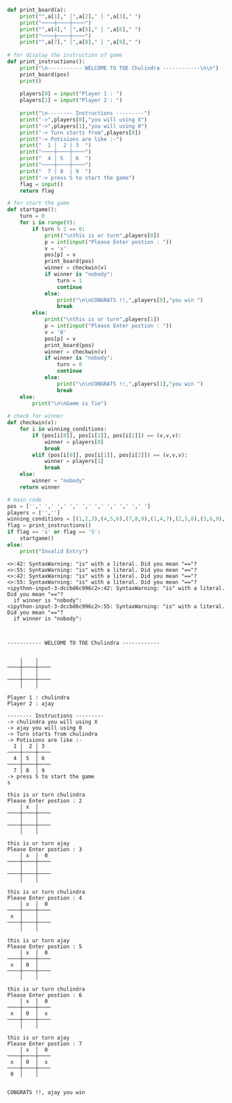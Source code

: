 ```python
def print_board(a):
    print("",a[1]," │",a[2]," │ ",a[3]," ")
    print("────┼────┼────")
    print("",a[4]," │",a[5]," │ ",a[6]," ")
    print("────┼────┼────")
    print("",a[7]," │",a[8]," │ ",a[9]," ")
    
# for display the instruction of game
def print_instructions():
    print("\n----------- WELCOME TO TOE Chulindra ------------\n\n")
    print_board(pos)
    print()
    
    players[0] = input("Player 1 : ")
    players[1] = input("Player 2 : ")
    
    print("\n-------- Instructions ---------")
    print("->",players[0],"you will using X")
    print("->",players[1],"you will using 0")
    print("-> Turn starts from",players[0])
    print("-> Potisions are like :-")
    print("  1 │  2 │ 3  ")
    print("────┼────┼────")
    print("  4 │ 5  │ 6  ")
    print("────┼────┼────")
    print("  7 │ 8  │ 9  ")
    print("-> press S to start the game")
    flag = input()    
    return flag

# for start the game
def startgame():
    turn = 0
    for i in range(9):
        if turn % 2 == 0:
            print("\nthis is ur turn",players[0])
            p = int(input("Please Enter postion : "))
            v = 'x'
            pos[p] = v
            print_board(pos)
            winner = checkwin(v)
            if winner is "nobody":
                turn = 1
                continue
            else:
                print("\n\nCONGRATS !!,",players[0],"you win ")
                break
        else:
            print("\nthis is ur turn",players[1])
            p = int(input("Please Enter postion : "))
            v = '0'
            pos[p] = v
            print_board(pos)
            winner = checkwin(v)
            if winner is "nobody":
                turn = 0
                continue
            else:
                print("\n\nCONGRATS !!,",players[1],"you win ")    
                break
    else:
        print("\n\nGame is Tie")
        
# check for winner 
def checkwin(v):
    for i in winning_conditions:
        if (pos[i[0]], pos[i[1]], pos[i[2]]) == (v,v,v):
            winner = players[0]
            break
        elif (pos[i[0]], pos[i[1]], pos[i[2]]) == (v,v,v):
            winner = players[1]
            break
    else:
        winner = "nobody"
    return winner

# main code 
pos = ['',' ',' ',' ',' ',' ',' ',' ',' ',' ']
players = ['','']
winning_conditions = [(1,2,3),(4,5,6),(7,8,9),(1,4,7),(2,5,8),(3,6,9),(1,5,9),(3,5,7)]
flag = print_instructions()
if flag == 's' or flag == 'S':
    startgame()
else:
    print("Invalid Entry")
```

    <>:42: SyntaxWarning: "is" with a literal. Did you mean "=="?
    <>:55: SyntaxWarning: "is" with a literal. Did you mean "=="?
    <>:42: SyntaxWarning: "is" with a literal. Did you mean "=="?
    <>:55: SyntaxWarning: "is" with a literal. Did you mean "=="?
    <ipython-input-3-dccbd6c996c2>:42: SyntaxWarning: "is" with a literal. Did you mean "=="?
      if winner is "nobody":
    <ipython-input-3-dccbd6c996c2>:55: SyntaxWarning: "is" with a literal. Did you mean "=="?
      if winner is "nobody":
    

    
    ----------- WELCOME TO TOE Chulindra ------------
    
    
        │    │     
    ────┼────┼────
        │    │     
    ────┼────┼────
        │    │     
    
    Player 1 : chulindra
    Player 2 : ajay
    
    -------- Instructions ---------
    -> chulindra you will using X
    -> ajay you will using 0
    -> Turn starts from chulindra
    -> Potisions are like :-
      1 │  2 │ 3  
    ────┼────┼────
      4 │ 5  │ 6  
    ────┼────┼────
      7 │ 8  │ 9  
    -> press S to start the game
    s
    
    this is ur turn chulindra
    Please Enter postion : 2
        │ x  │     
    ────┼────┼────
        │    │     
    ────┼────┼────
        │    │     
    
    this is ur turn ajay
    Please Enter postion : 3
        │ x  │  0  
    ────┼────┼────
        │    │     
    ────┼────┼────
        │    │     
    
    this is ur turn chulindra
    Please Enter postion : 4
        │ x  │  0  
    ────┼────┼────
     x  │    │     
    ────┼────┼────
        │    │     
    
    this is ur turn ajay
    Please Enter postion : 5
        │ x  │  0  
    ────┼────┼────
     x  │ 0  │     
    ────┼────┼────
        │    │     
    
    this is ur turn chulindra
    Please Enter postion : 6
        │ x  │  0  
    ────┼────┼────
     x  │ 0  │  x  
    ────┼────┼────
        │    │     
    
    this is ur turn ajay
    Please Enter postion : 7
        │ x  │  0  
    ────┼────┼────
     x  │ 0  │  x  
    ────┼────┼────
     0  │    │     
    
    
    CONGRATS !!, ajay you win 
    


```python

```


```python

```


```python

   
```


```python

```


```python

```
